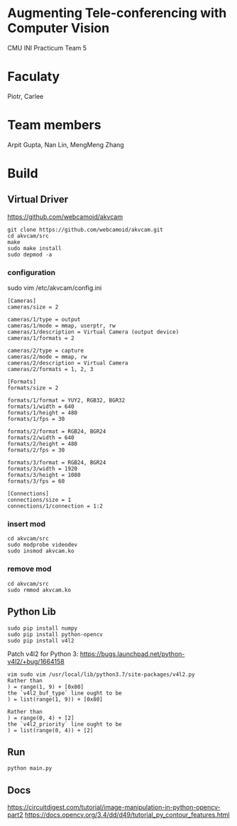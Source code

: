 # Augmenting Tele-conferencing with Computer Vision
CMU INI Practicum Team 5

# Faculaty
Piotr, Carlee

# Team members
Arpit Gupta, Nan Lin, MengMeng Zhang


# Build
## Virtual Driver
https://github.com/webcamoid/akvcam
```
git clone https://github.com/webcamoid/akvcam.git
cd akvcam/src
make
sudo make install
sudo depmod -a
```

### configuration
sudo vim /etc/akvcam/config.ini
```
[Cameras]
cameras/size = 2

cameras/1/type = output
cameras/1/mode = mmap, userptr, rw
cameras/1/description = Virtual Camera (output device)
cameras/1/formats = 2

cameras/2/type = capture
cameras/2/mode = mmap, rw
cameras/2/description = Virtual Camera
cameras/2/formats = 1, 2, 3

[Formats]
formats/size = 2

formats/1/format = YUY2, RGB32, BGR32
formats/1/width = 640
formats/1/height = 480
formats/1/fps = 30

formats/2/format = RGB24, BGR24
formats/2/width = 640
formats/2/height = 480
formats/2/fps = 30

formats/3/format = RGB24, BGR24
formats/3/width = 1920
formats/3/height = 1080
formats/3/fps = 60

[Connections]
connections/size = 1
connections/1/connection = 1:2
```

### insert mod
```
cd akvcam/src
sudo modprobe videodev
sudo insmod akvcam.ko
```

### remove mod
```
cd akvcam/src
sudo rmmod akvcam.ko
```

## Python Lib
```
sudo pip install numpy
sudo pip install python-opencv
sudo pip install v4l2
```

Patch v4l2 for Python 3:
https://bugs.launchpad.net/python-v4l2/+bug/1664158
```
vim sudo vim /usr/local/lib/python3.7/site-packages/v4l2.py
Rather than
) = range(1, 9) + [0x80] 
the `v4l2_buf_type` line ought to be
) = list(range(1, 9)) + [0x80]

Rather than
) = range(0, 4) + [2]
the `v4l2_priority` line ought to be
) = list(range(0, 4)) + [2]
```

## Run
```
python main.py
```


## Docs
https://circuitdigest.com/tutorial/image-manipulation-in-python-opencv-part2
https://docs.opencv.org/3.4/dd/d49/tutorial_py_contour_features.html